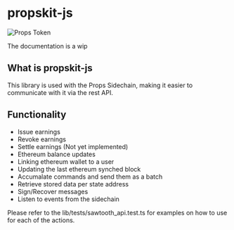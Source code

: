 # propskit-js

![Props Token](https://propsproject.com/static/images/main-logo.png)

The documentation is a wip

## What is propskit-js
This library is used with the Props Sidechain, making it easier to communicate with it via the rest API.

## Functionality

* Issue earnings
* Revoke earnings
* Settle earnings (Not yet implemented)
* Ethereum balance updates
* Linking ethereum wallet to a user
* Updating the last ethereum synched block
* Accumalate commands and send them as a batch
* Retrieve stored data per state address
* Sign/Recover messages
* Listen to events from the sidechain


Please refer to the lib/tests/sawtooth_api.test.ts for examples on how to use for each of the actions.

